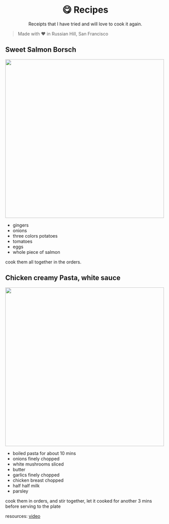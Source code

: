 <h1 align="center">
😋 Recipes
</h1>
<p align="center">
Receipts that I have tried and will love to cook it again.
</p>

> Made with ❤️ in Russian Hill, San Francisco

## Sweet Salmon Borsch

<img src='https://github.com/amazingandyyy/recipes/blob/master/assets/01%20Sweet%20Salmon%20Borsch.jpg?raw=true' width='500px' style='margin: auto'>

- gingers
- onions
- three colors potatoes
- tomatoes
- eggs
- whole piece of salmon

cook them all together in the orders.

## Chicken creamy Pasta, white sauce

<img src='https://github.com/amazingandyyy/recipes/blob/master/assets/02%20Chicken%20creamy%20Pasta,%20white%20sauce.jpg?raw=true' width='500px' style='margin: auto'>

- boiled pasta for about 10 mins
- onions finely chopped
- white mushrooms sliced
- butter
- garlics finely chopped
- chicken breast chopped
- half half milk
- parsley

cook them in orders, and stir together, let it cooked for another 3 mins before serving to the plate

resources: [video](https://www.youtube.com/watch?v=LPPcNPdq_j4&feature=youtu.be)
